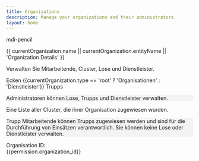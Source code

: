 ```yaml
---
title: Organizations
description: Manage your organizations and their administrators.
layout: home
---
```


<script setup>
    import { onMounted, ref, getCurrentInstance } from 'vue';
    import Firewall from '../../components/Firewall.vue';
    import { withBase } from "vitepress";

    import ListOfOrganizations from '../../components/organizations/ListOfOrganizations.vue';
    import OrganizationsAdmins from '../../components/organizations/OrganizationsAdmins.vue';
    import ListOfTroops from '../../components/organizations/ListOfTroops.vue';
    import ListOfCluster from '../../components/organizations/ListOfCluster.vue';
    import ListOfClusterRecord from '../../components/organizations/ListOfClusterRecord.vue';
    // import ListOfLose from '../../components/organizations/ListOfLose.vue';
    import RecordsOverview from '../../components/RecordsOverview.vue';
    import VimeoPlayer from '../../components/VimeoPlayer.vue';

    const instance = getCurrentInstance();
    const supabase = instance.appContext.config.globalProperties.$supabase;

    // Get organization from URL query parameter - only in browser
    const urlParams = typeof window !== 'undefined' ? new URLSearchParams(window.location.search) : new URLSearchParams();
    const organizationId = urlParams.get('organization');

    const permission = ref({});

    const user = ref({});

    const currentOrganization = ref({});
    const cluster = ref([]);
    const loadingClusters = ref(false);

    const tab = ref('3'); // Default tab

    const _getOrganizationById = async (organizationId) => {
        const { data, error } = await supabase.from('organizations').select('*').eq('id', organizationId).single();
        if (error) {
            console.error('Error fetching organization:', error);
            return null;
        }
        return data;
    };
    async function _requestcluster() {
        loadingClusters.value = true;
        cluster.value = [];
        const { data, error } = await supabase.rpc('get_user_clusters');

        if (error) {
            console.error('Error fetching clusters:', error);
        } else {
            console.log('Fetched clusters:', data);
            cluster.value = data;
            loadingClusters.value = false;
        }
        /*await supabase
            .schema('inventory_archive')
            .from('cluster')
            .select('*')
            .then(({ data, error }) => {
                if (error) {
                    console.error('Error fetching clusters:', error);
                } else {
                    cluster.value = data;
                }
            })
            .catch((e) => console.error('An unexpected error occurred while fetching clusters:', e))
            .finally(() => {
                loadingClusters.value = false;
            });*/
    }

    onMounted(async () => {

        currentOrganization.value = await _getOrganizationById(organizationId);


        const { data: sessionData, error: sessionError } = await supabase.auth.getSession();
        if (sessionError) {
            console.error('Error getting session:', sessionError);
            return;
        }
        if (sessionData && sessionData.session) {

            _requestcluster();

            user.value = sessionData.session.user;

            console.log('User:', user.value);
            const { data: permissionData, error: permissionError } = await supabase
                .from('users_permissions')
                .select('*')
                .eq('user_id', user.value.id)
                .eq('organization_id', organizationId);

            if (permissionError || !permissionData) {
                console.error('Error fetching user organization:', permissionError);
                return;
            }

            permission.value = permissionData[0] || {};

            if (permission.value.organization_id) {
                currentOrganization.value = await _getOrganizationById(organizationId);
                if (!currentOrganization.value) {
                    console.error('Organization not found for ID:', organizationId);
                }
            } else {
                console.warn('No organization ID found in permissions.');
            }

        }
    });
    const _getChildOrganizationType = () => {
        if (currentOrganization.value.type === 'root') {
            return 'country';
        } else if (currentOrganization.value.type === 'country') {
            return 'provider';
        } else {
            return null;
        }
    }

    const toEditOrganization = (organization) => {
        window.location.href = withBase('/dashboard/organizations/administration?organization=' + organization.id);
    }
</script>


<Firewall>
<v-app style="background-color: transparent !important;">
<v-btn density="compact" icon @click="toEditOrganization(currentOrganization)" class="position-absolute top-0 right-0">
        <v-icon>mdi-pencil</v-icon>
    </v-btn>
<div class="mt-11" v-if="currentOrganization && currentOrganization.id">


<div class="text-center mt-4">
    <p class="text-h2 text-weight-bold">
        {{ currentOrganization.name || currentOrganization.entityName || 'Organization Details' }}
    </p>
    <p class="mb-4">
        Verwalten Sie Mitarbeitende, Cluster, Lose und Dienstleister.
    </p>
    <VimeoPlayer :btnTitle="'Info Video abspielen'" :title="'Cluster-Verwaltung für die CI/BWI'" />
   
</div>

 

<v-tabs v-model="tab" align-tabs="center" class="mt-6">
    <!--<v-tab value="1">Mitarbeitende</v-tab>-->
    <v-tab value="3">Ecken</v-tab>
    <v-tab value="4" v-if="currentOrganization.type !== 'provider'">{{currentOrganization.type == 'root' ? 'Organisationen' : 'Dienstleister'}}</v-tab>
    <v-tab value="5">Trupps</v-tab>
</v-tabs>
<v-tabs-window v-model="tab" class="mt-4">
    <v-tabs-window-item value="1">
        <v-card variant="tonal" class="mb-4">
            <OrganizationsAdmins title="Administratoren" :organization_id="permission.organization_id" :is_admin="permission.is_organization_admin" :showAdmins="true" key="admin" />
            <p class="text-body-2 text-medium-emphasis px-2 ma-1" style="background-color:rgba(0, 0, 0, 0.04)">
                Administratoren können Lose, Trupps und Dienstleister verwalten.
            </p>
        </v-card>
    </v-tabs-window-item>
    <v-tabs-window-item value="2">
        <p class="mb-5">
            Eine Liste aller Cluster, die ihrer Organisation zugewiesen wurden.
        </p>
        <ListOfClusterRecord v-if="currentSyncStatus.hasSynced" :organization_id="permission.organization_id" />
        <v-alert
            v-if="!currentSyncStatus.hasSynced"
            density="compact"
            text="Warten Sie, bis die Synchronisation abgeschlossen ist."
            title="Synchronisation läuft"
            type="warning"
        ></v-alert>
    </v-tabs-window-item>
    <v-tabs-window-item value="3">
        <RecordsOverview
            v-if="organizationId && cluster.length"
            :organization_id="currentOrganization.id"
            :organization_type="currentOrganization.type"
            :cluster="cluster"
        />
        <!--<ListOfLose
            v-if="organizationId"
            :organization_id="currentOrganization.id"
            :organization_type="currentOrganization.type"
            :title="'Lose'" 
            :is_admin="permission.is_organization_admin || false"
            :is_root="currentOrganization.is_root || false"
            :cluster="cluster"
        />-->
    </v-tabs-window-item>
    <v-tabs-window-item value="4" v-if="currentOrganization.type !== 'provider'">
        <ListOfOrganizations
            v-if="organizationId && currentOrganization"
            :organization_id="organizationId"
            :type="_getChildOrganizationType()"
            :title="currentOrganization.type == 'root' ? 'Landesinventurleitung' : 'Dienstleister'"
            :is_admin="permission.is_organization_admin || false"
        />
    </v-tabs-window-item>
    <v-tabs-window-item value="5">
        <v-container max-width="1000px">
            <OrganizationsAdmins title="Trupp Mitarbeitende" :organization_id="permission.organization_id" :is_admin="permission.is_organization_admin" :showAdmins="false" key="trupp" />
            <p class="text-body-2 text-medium-emphasis px-2 ma-2 " style="background-color:rgba(0, 0, 0, 0.04)">
                Trupp Mitarbeitende können Trupps zugewiesen werden und sind für die Durchführung von Einsätzen verantwortlich. Sie können keine Lose oder Dienstleister verwalten.
            </p>
            <ListOfTroops 
                v-if="organizationId"
                :organization_id="organizationId" 
                :title="'Trupps'" 
                :is_admin="permission.is_organization_admin || false"
                class="mt-11"
            />
        </v-container>
    </v-tabs-window-item>
</v-tabs-window>

<div class="text-center mt-11 " >
    Organisation ID:<br/>
    <span class="text-caption text-grey">{{permission.organization_id}}</span>
</div>

</div>
</v-app>
</Firewall>

<style>
    .vp-doc.container{
        max-width: 5000px !important;
        margin: 0 auto;
    }
</style>